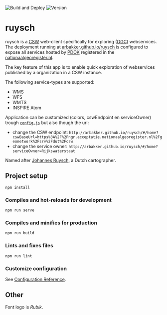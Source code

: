 ![Build and Deploy](https://github.com/arbakker/pdok-services/workflows/Build%20and%20Deploy/badge.svg)
![Version](https://img.shields.io/badge/version-0.1.0.alpha-yellow)
# ruysch

ruysch is a [CSW](https://en.wikipedia.org/wiki/Catalogue_Service_for_the_Web) web-client specifically for exploring ([OGC](https://en.wikipedia.org/wiki/Open_Geospatial_Consortium)) webservices. The deployment running at [arbakker.github.io/ruysch ](arbakker.github.io/ruysch )is configured to expose all services hosted by [PDOK](https://www.pdok.nl/) registered in the [nationaalgeoregister.nl](https://nationaalgeoregister.nl/).

The key feature of this app is to enable quick exploration of webservices published by a organization in a CSW instance.

The following service-types are supported:

- WMS
- WFS
- WMTS
- INSPIRE Atom

Application can be customized (colors, cswEndpoint en serviceOwner) trough [`config.js`](https://github.com/arbakker/ruysch/blob/main/src/config.js) but also though the url:

- change the CSW endpoint: `http://arbakker.github.io/ruysch/#/home?cswBaseUrl=https%3A%2F%2Fngr.acceptatie.nationaalgeoregister.nl%2Fgeonetwork%2Fsrv%2Fdut%2Fcsw`
- change the service owner: `http://arbakker.github.io/ruysch/#/home?serviceOwner=Rijkswaterstaat`

Named after [Johannes Ruysch](https://en.wikipedia.org/wiki/Johannes_Ruysch), a Dutch cartographer. 

## Project setup
```
npm install
```

### Compiles and hot-reloads for development
```
npm run serve
```

### Compiles and minifies for production
```
npm run build
```

### Lints and fixes files
```
npm run lint
```

### Customize configuration
See [Configuration Reference](https://cli.vuejs.org/config/).


## Other

Font logo is _Rubik_.
